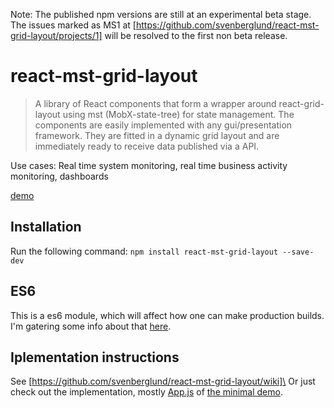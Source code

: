 Note: The published npm versions are still at an experimental beta stage.\
The issues marked as MS1 at [https://github.com/svenberglund/react-mst-grid-layout/projects/1] will be resolved to the first non beta release.

# react-mst-grid-layout

> A library of React components that form a wrapper around react-grid-layout using mst (MobX-state-tree) for state management.
> The components are easily implemented with any gui/presentation framework. They are fitted in a dynamic grid layout and are immediately ready to receive data published via a API.  

Use cases: Real time system monitoring, real time business activity monitoring, dashboards

[demo](https://svenberglund.github.io/react-mst-grid-layout/)

## Installation
Run the following command:
`npm install react-mst-grid-layout --save-dev`

## ES6

This is a es6 module, which will affect how one can make production builds. I'm gatering some info about that [here](https://github.com/svenberglund/react-mst-grid-layout/wiki/es6-module).

## Iplementation instructions
See [https://github.com/svenberglund/react-mst-grid-layout/wiki]\
Or just check out the implementation, mostly [App.js](https://github.com/svenberglund/rmgl-minimal-demo/blob/master/minimal-demo/src/App.js) of [the minimal demo](https://github.com/svenberglund/rmgl-minimal-demo).
